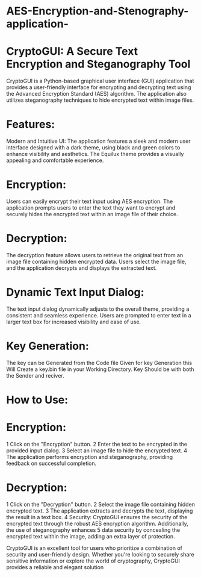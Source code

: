 # AES-Encryption-and-Stenography-application-

# CryptoGUI: A Secure Text Encryption and Steganography Tool

CryptoGUI is a Python-based graphical user interface (GUI) application that provides a user-friendly interface for encrypting and decrypting text using the Advanced Encryption Standard (AES) algorithm. The application also utilizes steganography techniques to hide encrypted text within image files.

# Features:

Modern and Intuitive UI: The application features a sleek and modern user interface designed with a dark theme, using black and green colors to enhance visibility and aesthetics. The Equilux theme provides a visually appealing and comfortable experience.

# Encryption:
Users can easily encrypt their text input using AES encryption. The application prompts users to enter the text they want to encrypt and securely hides the encrypted text within an image file of their choice.

# Decryption:
The decryption feature allows users to retrieve the original text from an image file containing hidden encrypted data. Users select the image file, and the application decrypts and displays the extracted text.

# Dynamic Text Input Dialog:
The text input dialog dynamically adjusts to the overall theme, providing a consistent and seamless experience. Users are prompted to enter text in a larger text box for increased visibility and ease of use.

# Key Generation:
The key can be Generated from the Code file Given for key Generation this Will Create a key.bin file in your Working Directory. Key Should be with both the Sender and reciver.

# How to Use:

# Encryption:

1 Click on the "Encryption" button.
2 Enter the text to be encrypted in the provided input dialog.
3 Select an image file to hide the encrypted text.
4 The application performs encryption and steganography, providing feedback on successful completion.
# Decryption:

1 Click on the "Decryption" button.
2 Select the image file containing hidden encrypted text.
3 The application extracts and decrypts the text, displaying the result in a text box.
4 Security: CryptoGUI ensures the security of the encrypted text through the robust AES encryption algorithm. Additionally, the use of steganography enhances 5 data security by concealing the encrypted text within the image, adding an extra layer of protection.

CryptoGUI is an excellent tool for users who prioritize a combination of security and user-friendly design. Whether you're looking to securely share sensitive information or explore the world of cryptography, CryptoGUI provides a reliable and elegant solution
